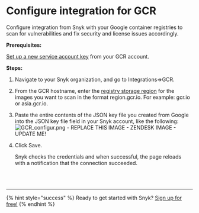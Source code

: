 # Configure integration for GCR

Configure integration from Snyk with your Google container registries to scan for vulnerabilities and fix security and license issues accordingly.

**Prerequisites:**

[Set up a new service account key](https://support.snyk.io/hc/articles/360004191777#UUID-53c3d159-a436-9605-ec76-6bdc016fd824/) from your GCR account.

**Steps:**

1. Navigate to your Snyk organization, and go to Integrations=&gt;GCR.
2. From the GCR hostname, enter the [registry storage region](https://cloud.google.com/container-registry/docs/pushing-and-pulling/) for the images you want to scan in the format region.gcr.io. For example: gcr.io or asia.gcr.io.
3. Paste the entire contents of the JSON key file you created from Google into the JSON key file field in your Snyk account, like the following: ![GCR\_configur.png - REPLACE THIS IMAGE - ZENDESK IMAGE - UPDATE ME!](https://support.snyk.io/hc/article_attachments/360007066077/uuid-47cf04cb-248e-5d0f-d35a-f36fbb624614-en.png/)
4. Click Save.

   Snyk checks the credentials and when successful, the page reloads with a notification that the connection succeeded.

 
<br><br><hr>

{% hint style="success" %}
Ready to get started with Snyk? [Sign up for free!](https://snyk.io/login?cta=sign-up&loc=footer&page=support_docs_page/)
{% endhint %}